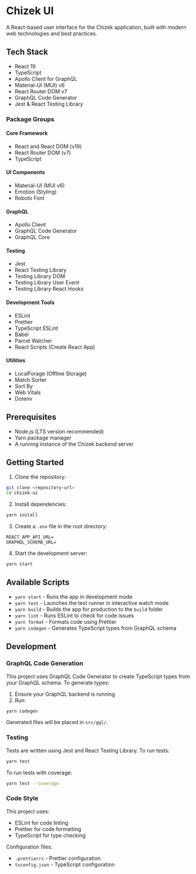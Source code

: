 # Chizek UI

A React-based user interface for the Chizek application, built with modern web technologies and best practices.

## Tech Stack

- React 19
- TypeScript
- Apollo Client for GraphQL
- Material-UI (MUI) v6
- React Router DOM v7
- GraphQL Code Generator
- Jest & React Testing Library

### Package Groups

#### Core Framework

- React and React DOM (v19)
- React Router DOM (v7)
- TypeScript

#### UI Components

- Material-UI (MUI v6)
- Emotion (Styling)
- Roboto Font

#### GraphQL

- Apollo Client
- GraphQL Code Generator
- GraphQL Core

#### Testing

- Jest
- React Testing Library
- Testing Library DOM
- Testing Library User Event
- Testing Library React Hooks

#### Development Tools

- ESLint
- Prettier
- TypeScript ESLint
- Babel
- Parcel Watcher
- React Scripts (Create React App)

#### Utilities

- LocalForage (Offline Storage)
- Match Sorter
- Sort By
- Web Vitals
- Dotenv

## Prerequisites

- Node.js (LTS version recommended)
- Yarn package manager
- A running instance of the Chizek backend server

## Getting Started

1. Clone the repository:

```bash
git clone <repository-url>
cd chizek-ui
```

2. Install dependencies:

```bash
yarn install
```

3. Create a `.env` file in the root directory:

```env
REACT_APP_API_URL=
GRAPHQL_SCHEMA_URL=
```

4. Start the development server:

```bash
yarn start
```

## Available Scripts

- `yarn start` - Runs the app in development mode
- `yarn test` - Launches the test runner in interactive watch mode
- `yarn build` - Builds the app for production to the `build` folder
- `yarn lint` - Runs ESLint to check for code issues
- `yarn format` - Formats code using Prettier
- `yarn codegen` - Generates TypeScript types from GraphQL schema

## Development

### GraphQL Code Generation

This project uses GraphQL Code Generator to create TypeScript types from your GraphQL schema. To generate types:

1. Ensure your GraphQL backend is running
2. Run:

```bash
yarn codegen
```

Generated files will be placed in `src/gql/`.

### Testing

Tests are written using Jest and React Testing Library. To run tests:

```bash
yarn test
```

To run tests with coverage:

```bash
yarn test --coverage
```

### Code Style

This project uses:

- ESLint for code linting
- Prettier for code formatting
- TypeScript for type checking

Configuration files:

- `.prettierrc` - Prettier configuration
- `tsconfig.json` - TypeScript configuration
